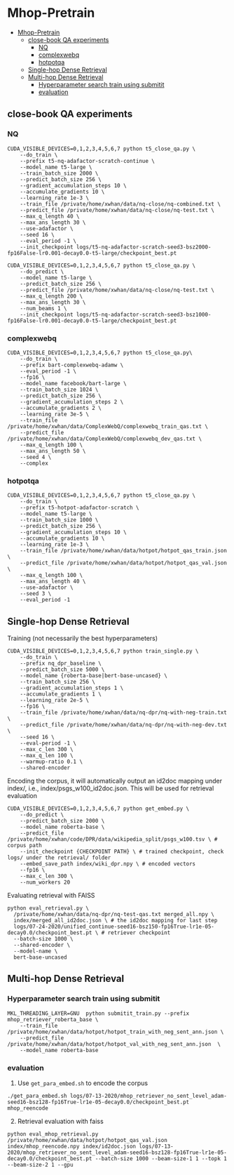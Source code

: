 # Mhop-Pretrain

- [Mhop-Pretrain](#mhop-pretrain)
  - [close-book QA experiments](#close-book-qa-experiments)
    - [NQ](#nq)
    - [complexwebq](#complexwebq)
    - [hotpotqa](#hotpotqa)
  - [Single-hop Dense Retrieval](#single-hop-dense-retrieval)
  - [Multi-hop Dense Retrieval](#multi-hop-dense-retrieval)
    - [Hyperparameter search train using submitit](#hyperparameter-search-train-using-submitit)
    - [evaluation](#evaluation)

## close-book QA experiments

### NQ
```
CUDA_VISIBLE_DEVICES=0,1,2,3,4,5,6,7 python t5_close_qa.py \
    --do_train \
    --prefix t5-nq-adafactor-scratch-continue \
    --model_name t5-large \
    --train_batch_size 2000 \
    --predict_batch_size 256 \
    --gradient_accumulation_steps 10 \
    --accumulate_gradients 10 \
    --learning_rate 1e-3 \
    --train_file /private/home/xwhan/data/nq-close/nq-combined.txt \
    --predict_file /private/home/xwhan/data/nq-close/nq-test.txt \
    --max_q_length 40 \
    --max_ans_length 30 \
    --use-adafactor \
    --seed 16 \
    --eval_period -1 \
    --init_checkpoint logs/t5-nq-adafactor-scratch-seed3-bsz2000-fp16False-lr0.001-decay0.0-t5-large/checkpoint_best.pt
```

```
CUDA_VISIBLE_DEVICES=0,1,2,3,4,5,6,7 python t5_close_qa.py \
    --do_predict \
    --model_name t5-large \
    --predict_batch_size 256 \
    --predict_file /private/home/xwhan/data/nq-close/nq-test.txt \
    --max_q_length 200 \
    --max_ans_length 30 \
    --num_beams 1 \
    --init_checkpoint logs/t5-nq-adafactor-scratch-seed3-bsz1000-fp16False-lr0.001-decay0.0-t5-large/checkpoint_best.pt
```


### complexwebq
```
CUDA_VISIBLE_DEVICES=0,1,2,3,4,5,6,7 python t5_close_qa.py\
    --do_train \
    --prefix bart-complexwebq-adamw \
    --eval_period -1 \
    --fp16 \
    --model_name facebook/bart-large \
    --train_batch_size 1024 \
    --predict_batch_size 256 \
    --gradient_accumulation_steps 2 \
    --accumulate_gradients 2 \
    --learning_rate 3e-5 \
    --train_file /private/home/xwhan/data/ComplexWebQ/complexwebq_train_qas.txt \
    --predict_file /private/home/xwhan/data/ComplexWebQ/complexwebq_dev_qas.txt \
    --max_q_length 100 \
    --max_ans_length 50 \
    --seed 4 \
    --complex
```

### hotpotqa
```
CUDA_VISIBLE_DEVICES=0,1,2,3,4,5,6,7 python t5_close_qa.py \
    --do_train \
    --prefix t5-hotpot-adafactor-scratch \
    --model_name t5-large \
    --train_batch_size 1000 \
    --predict_batch_size 256 \
    --gradient_accumulation_steps 10 \
    --accumulate_gradients 10 \
    --learning_rate 1e-3 \
    --train_file /private/home/xwhan/data/hotpot/hotpot_qas_train.json \
    --predict_file /private/home/xwhan/data/hotpot/hotpot_qas_val.json \
    --max_q_length 100 \
    --max_ans_length 40 \
    --use-adafactor \
    --seed 3 \
    --eval_period -1
```

## Single-hop Dense Retrieval
Training (not necessarily the best hyperparameters)
```
CUDA_VISIBLE_DEVICES=0,1,2,3,4,5,6,7 python train_single.py \
    --do_train \
    --prefix nq_dpr_baseline \
    --predict_batch_size 5000 \
    --model_name {roberta-base|bert-base-uncased} \
    --train_batch_size 256 \
    --gradient_accumulation_steps 1 \
    --accumulate_gradients 1 \
    --learning_rate 2e-5 \
    --fp16 \
    --train_file /private/home/xwhan/data/nq-dpr/nq-with-neg-train.txt \
    --predict_file /private/home/xwhan/data/nq-dpr/nq-with-neg-dev.txt \
    --seed 16 \
    --eval-period -1 \
    --max_c_len 300 \
    --max_q_len 100 \
    --warmup-ratio 0.1 \
    --shared-encoder
```
Encoding the corpus, it will automatically output an id2doc mapping under index/, i.e., index/psgs_w100_id2doc.json. This will be used for retrieval evaluation
```
CUDA_VISIBLE_DEVICES=0,1,2,3,4,5,6,7 python get_embed.py \
    --do_predict \
    --predict_batch_size 2000 \
    --model_name roberta-base \
    --predict_file /private/home/xwhan/code/DPR/data/wikipedia_split/psgs_w100.tsv \ # corpus path
    --init_checkpoint {CHECKPOINT PATH} \ # trained checkpoint, check logs/ under the retrieval/ folder
    --embed_save_path index/wiki_dpr.npy \ # encoded vectors
    --fp16 \
    --max_c_len 300 \
    --num_workers 20
```
Evaluating retrieval with FAISS
```
python eval_retrieval.py \
  /private/home/xwhan/data/nq-dpr/nq-test-qas.txt merged_all.npy \
  index/merged_all_id2doc.json \ # the id2doc mapping for last step
  logs/07-24-2020/unified_continue-seed16-bsz150-fp16True-lr1e-05-decay0.0/checkpoint_best.pt \ # retriever checkpoint
  --batch-size 1000 \
  --shared-encoder \
  --model-name \
  bert-base-uncased
```


## Multi-hop Dense Retrieval
### Hyperparameter search train using submitit
```
MKL_THREADING_LAYER=GNU  python submitit_train.py --prefix mhop_retriever_roberta_base \
    --train_file /private/home/xwhan/data/hotpot/hotpot_train_with_neg_sent_ann.json \
    --predict_file /private/home/xwhan/data/hotpot/hotpot_val_with_neg_sent_ann.json  \
    --model_name roberta-base
```

### evaluation
1. Use `get_para_embed.sh` to encode the corpus
```
./get_para_embed.sh logs/07-13-2020/mhop_retriever_no_sent_level_adam-seed16-bsz128-fp16True-lr1e-05-decay0.0/checkpoint_best.pt mhop_reencode
```
2. Retrieval evaluation with faiss
```
python eval_mhop_retrieval.py /private/home/xwhan/data/hotpot/hotpot_qas_val.json index/mhop_reencode.npy index/id2doc.json logs/07-13-2020/mhop_retriever_no_sent_level_adam-seed16-bsz128-fp16True-lr1e-05-decay0.0/checkpoint_best.pt --batch-size 1000 --beam-size-1 1 --topk 1 --beam-size-2 1 --gpu
```